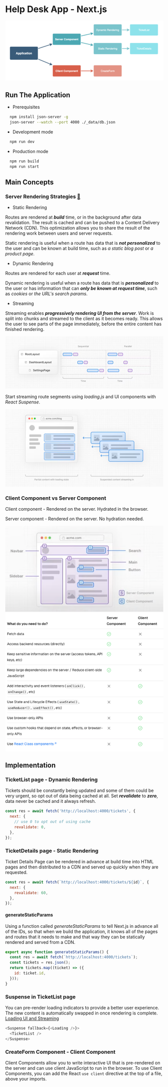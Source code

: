 # Help Desk App - Next.js

![alt text](./public/structure%20image.png)

## Run The Application

- Prerequisites

```bash
  npm install json-server -g
  json-server --watch --port 4000 ./_data/db.json
```

- Development mode

```bash
  npm run dev
```

- Production mode

```bash
  npm run build
  npm run start
```

## Main Concepts

### Server Rendering Strategies [🔗](https://nextjs.org/docs/app/building-your-application/rendering/server-components#server-rendering-strategies)

- Static Rendering

Routes are rendered at **_build_** time, or in the background after data revalidation. The result is cached and can be pushed to a Content Delivery Network (CDN). This optimization allows you to share the result of the rendering work between users and server requests.

Static rendering is useful when a route has data that is **_not personalized_** to the user and can be known at build time, such as _a static blog post_ or _a product page_.

- Dynamic Rendering

Routes are rendered for each user at **_request_** time.

Dynamic rendering is useful when a route has data that is **_personalized_** to the user or has information that can **_only be known at request time_**, such as _cookies_ or _the URL's search params_.

- Streaming

Streaming enables **_progressively rendering UI from the server_**. Work is split into chunks and streamed to the client as it becomes ready. This allows the user to see parts of the page immediately, before the entire content has finished rendering.

![alt text](./public/image.png)

Start streaming route segments using _loading.js_ and UI components with _React Suspense_.

![alt text](./public/image-1.png)

### Client Component vs Server Component

Client component - Rendered on the server. Hydrated in the browser.

Server component - Rendered on the server. No hydration needed.

![alt text](./public/image-2.png)
![alt text](./public/image-3.png)

## Implementation

### TicketList page - Dynamic Rendering

Tickets should be constantly being updated and some of them could be very urgent, so opt out of data being cached at all. Set **_revalidate_** to **_zero_**, data never be cached and it always refresh.

```js
const res = await fetch('http://localhost:4000/tickets', {
  next: {
    // use 0 to opt out of using cache
    revalidate: 0,
  },
});
```

### TicketDetails page - Static Rendering

Ticket Details Page can be rendered in advance at build time into HTML pages and then distributed to a CDN and served up quickly when they are requested.

```js
const res = await fetch(`http://localhost:4000/tickets/${id}`, {
  next: {
    revalidate: 60,
  },
});
```

#### generateStaticParams

Using a function called _generateStaticParams_ to tell Next.js in advance all of the IDs, so that when we build the application, it knows all of the pages and routes that it needs to make and that way they can be statically rendered and served from a CDN.

```js
export async function generateStaticParams() {
  const res = await fetch(`http://localhost:4000/tickets`);
  const tickets = res.json();
  return tickets.map((ticket) => ({
    id: ticket.id,
  }));
}
```

### Suspense in TicketList page

You can pre-render loading indicators to provide a better user experience. The new content is automatically swapped in once rendering is complete. [Loading UI and Streaming](https://nextjs.org/docs/app/building-your-application/routing/loading-ui-and-streaming)

```js
<Suspense fallback={<Loading />}>
  <TicketList />
</Suspense>
```

### CreateForm Component - Client Component

Client Components allow you to write interactive UI that is pre-rendered on the server and can use client JavaScript to run in the browser. To use Client Components, you can add the React `use client` directive at the top of a file, above your imports.
